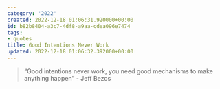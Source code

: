 ```yaml
---
category: '2022'
created: 2022-12-18 01:06:31.920000+00:00
id: b82b8404-a3c7-4df8-a9aa-cdea096e7474
tags:
- quotes
title: Good Intentions Never Work
updated: 2022-12-18 01:06:32.392000+00:00
---
```

   
> “Good intentions never work, you need good mechanisms to make anything happen” - Jeff Bezos